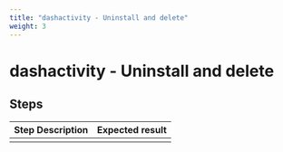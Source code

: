 ```yaml
---
title: "dashactivity - Uninstall and delete"
weight: 3
---
```


# dashactivity - Uninstall and delete
## Steps
| Step Description | Expected result |
| ----- | ----- |
|  |  |
